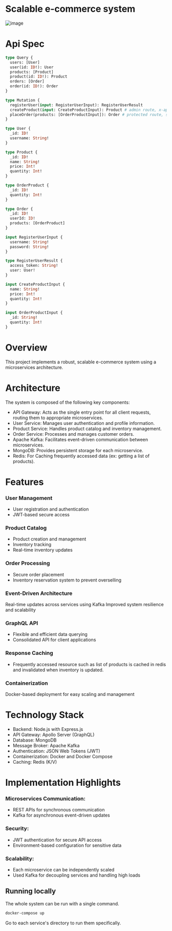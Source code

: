 # Scalable e-commerce system

![image](https://github.com/user-attachments/assets/62d2a316-2175-43b7-aa9d-6fe530ba4121)

# Api Spec

```graphql
type Query {
  users: [User]
  user(id: ID!): User
  products: [Product]
  product(id: ID!): Product
  orders: [Order]
  order(id: ID!): Order
}

type Mutation {
  registerUser(input: RegisterUserInput): RegisterUserResult
  createProduct(input: CreateProductInput): Product # admin route, x-api-key required in headers, should match API_SECRET in .env
  placeOrder(products: [OrderProductInput]): Order # protected route, should have a Bearer token in Authorization header which is signed using API_SECRET in .env and contains {userId: <your_user_id>} - received as access_token from registerUser mutation
}

type User {
  _id: ID!
  username: String!
}

type Product {
  _id: ID!
  name: String!
  price: Int!
  quantity: Int!
}

type OrderProduct {
  _id: ID!
  quantity: Int!
}

type Order {
  _id: ID!
  userId: ID!
  products: [OrderProduct]
}

input RegisterUserInput {
  username: String!
  password: String!
}

type RegisterUserResult {
  access_token: String!
  user: User!
}

input CreateProductInput {
  name: String!
  price: Int!
  quantity: Int!
}

input OrderProductInput {
  _id: String!
  quantity: Int!
}
```

# Overview

This project implements a robust, scalable e-commerce system using a microservices architecture.

# Architecture

The system is composed of the following key components:

- API Gateway: Acts as the single entry point for all client requests, routing them to appropriate microservices.
- User Service: Manages user authentication and profile information.
- Product Service: Handles product catalog and inventory management.
- Order Service: Processes and manages customer orders.
- Apache Kafka: Facilitates event-driven communication between microservices.
- MongoDB: Provides persistent storage for each microservice.
- Redis: For Caching frequently accessed data (ex: getting a list of products).

# Features

### User Management

- User registration and authentication
- JWT-based secure access

### Product Catalog

- Product creation and management
- Inventory tracking
- Real-time inventory updates

### Order Processing

- Secure order placement
- Inventory reservation system to prevent overselling

### Event-Driven Architecture

Real-time updates across services using Kafka
Improved system resilience and scalability

### GraphQL API

- Flexible and efficient data querying
- Consolidated API for client applications

### Response Caching

- Frequently accessed resource such as list of products is cached in redis and invalidated when inventory is updated.

### Containerization

Docker-based deployment for easy scaling and management

# Technology Stack

- Backend: Node.js with Express.js
- API Gateway: Apollo Server (GraphQL)
- Database: MongoDB
- Message Broker: Apache Kafka
- Authentication: JSON Web Tokens (JWT)
- Containerization: Docker and Docker Compose
- Caching: Redis (K/V)

# Implementation Highlights

### Microservices Communication:

- REST APIs for synchronous communication
- Kafka for asynchronous event-driven updates

### Security:

- JWT authentication for secure API access
- Environment-based configuration for sensitive data

### Scalability:

- Each microservice can be independently scaled
- Used Kafka for decoupling services and handling high loads

## Running locally

The whole system can be run with a single command.

```sh
docker-compose up
```

Go to each service's directory to run them specifically.

